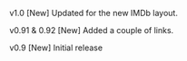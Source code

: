 v1.0
[New] Updated for the new IMDb layout.

v0.91 & 0.92
[New] Added a couple of links.

v0.9
[New] Initial release